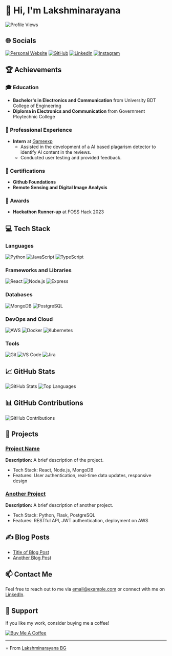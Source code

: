 # 👋 Hi, I'm Lakshminarayana
![Profile Views](https://komarev.com/ghpvc/?username=bgmanu2426&color=blue&style=flat-square)

## 🌐 Socials
[![Personal Website](https://img.shields.io/badge/Website-%23000000.svg?style=for-the-badge&logo=About.me&logoColor=white)](https://lnbg-portfolio.vercel.app)
[![GitHub](https://img.shields.io/badge/GitHub-%2312100E.svg?style=for-the-badge&logo=github&logoColor=white)](https://github.com/bgmanu2426)
[![LinkedIn](https://img.shields.io/badge/LinkedIn-%230077B5.svg?style=for-the-badge&logo=linkedin&logoColor=white)](https://www.linkedin.com/in/lnbg7795)
[![Instagram](https://img.shields.io/badge/Instagram-%23E4405F.svg?style=for-the-badge&logo=instagram&logoColor=white)](https://www.instagram.com/manu._.bg)

## 🏆 Achievements

### 🎓 Education
- **Bachelor's in Electronics and Communication** from University BDT College of Engineering
- **Diploma in Electronics and Communication** from Government Ploytechnic College

### 🚀 Professional Experience
- **Intern** at [Gameexp](https://www.gameexp.com)
  - Assisted in the development of a AI based plagarism detector to identify AI content in the reviews.
  - Conducted user testing and provided feedback.

### 📜 Certifications
- **Github Foundations**
- **Remote Sensing and Digital Image Analysis**

### 🏅 Awards
- **Hackathon Runner-up** at FOSS Hack 2023

## 💻 Tech Stack

### Languages
![Python](https://img.shields.io/badge/Python-%233776AB.svg?style=for-the-badge&logo=python&logoColor=white)
![JavaScript](https://img.shields.io/badge/JavaScript-%23F7DF1E.svg?style=for-the-badge&logo=javascript&logoColor=black)
![TypeScript](https://img.shields.io/badge/TypeScript-%23007ACC.svg?style=for-the-badge&logo=typescript&logoColor=white)

### Frameworks and Libraries
![React](https://img.shields.io/badge/React-%2320232A.svg?style=for-the-badge&logo=react&logoColor=%2361DAFB)
![Node.js](https://img.shields.io/badge/Node.js-%23339933.svg?style=for-the-badge&logo=node.js&logoColor=white)
![Express](https://img.shields.io/badge/Express-%23000000.svg?style=for-the-badge&logo=express&logoColor=white)

### Databases
![MongoDB](https://img.shields.io/badge/MongoDB-%2347A248.svg?style=for-the-badge&logo=mongodb&logoColor=white)
![PostgreSQL](https://img.shields.io/badge/PostgreSQL-%23336791.svg?style=for-the-badge&logo=postgresql&logoColor=white)

### DevOps and Cloud
![AWS](https://img.shields.io/badge/AWS-%23232F3E.svg?style=for-the-badge&logo=amazon-aws&logoColor=%23FF9900)
![Docker](https://img.shields.io/badge/Docker-%232496ED.svg?style=for-the-badge&logo=docker&logoColor=white)
![Kubernetes](https://img.shields.io/badge/Kubernetes-%23326CE5.svg?style=for-the-badge&logo=kubernetes&logoColor=white)

### Tools
![Git](https://img.shields.io/badge/Git-%23F05032.svg?style=for-the-badge&logo=git&logoColor=white)
![VS Code](https://img.shields.io/badge/VS%20Code-%23007ACC.svg?style=for-the-badge&logo=visual-studio-code&logoColor=white)
![Jira](https://img.shields.io/badge/Jira-%230A0FFF.svg?style=for-the-badge&logo=jira&logoColor=white)

## 📈 GitHub Stats
![GitHub Stats](https://github-readme-stats.vercel.app/api?username=bgmanu2426&show_icons=true&theme=radical)
![Top Languages](https://github-readme-stats.vercel.app/api/top-langs/?username=bgmanu2426&layout=compact&theme=radical)

## 📊 GitHub Contributions
![GitHub Contributions](https://github-readme-streak-stats.herokuapp.com/?user=bgmanu2426&theme=radical)

## 💼 Projects
### [Project Name](https://github.com/bgmanu2426/project-repo)
**Description:** A brief description of the project.
- Tech Stack: React, Node.js, MongoDB
- Features: User authentication, real-time data updates, responsive design

### [Another Project](https://github.com/bgmanu2426/another-project)
**Description:** A brief description of another project.
- Tech Stack: Python, Flask, PostgreSQL
- Features: RESTful API, JWT authentication, deployment on AWS

## ✍️ Blog Posts
- [Title of Blog Post](https://yourblog.com/title-of-blog-post)
- [Another Blog Post](https://yourblog.com/another-blog-post)

## 📫 Contact Me
Feel free to reach out to me via [email@example.com](mailto:email@example.com) or connect with me on [LinkedIn](https://linkedin.com/in/yourprofile).

## 🌟 Support
If you like my work, consider buying me a coffee!

[![Buy Me A Coffee](https://img.shields.io/badge/Buy%20Me%20A%20Coffee-%23FFDD00.svg?style=for-the-badge&logo=buy-me-a-coffee&logoColor=black)](https://buymeacoffee.com/lnbg)

---

⭐️ From [Lakshminarayana BG](https://github.com/bgmanu2426)
